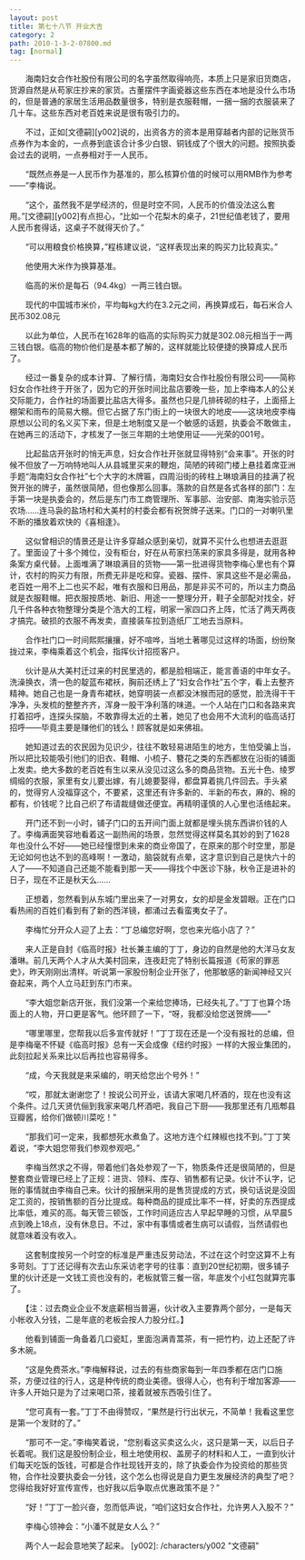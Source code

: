```yaml
---
layout: post
title: 第七十八节 开业大吉
category: 2
path: 2010-1-3-2-07800.md
tag: [normal]
---
```


　　海南妇女合作社股份有限公司的名字虽然取得响亮，本质上只是家旧货商店，货源自然是从苟家庄抄来的家货。古董摆件字画瓷器这些东西在本地是没什么市场的，但是普通的家居生活用品数量很多，特别是衣服鞋帽，一捆一捆的衣服装来了几十车。这些东西对老百姓来说是很有吸引力的。

　　不过，正如[文德嗣][y002]说的，出资各方的资本是用穿越者内部的记账货币点券作为本金的，一点券到底该合计多少白银、铜钱成了个很大的问题。按照执委会过去的说明，一点券相对于一人民币。

　　“既然点券是一人民币作为基准的，那么核算价值的时候可以用RMB作为参考——”李梅说。

　　“这个，虽然我不是学经济的，但是时空不同，人民币的价值没法这么套用。”[文德嗣][y002]有点担心，“比如一个花梨木的桌子，21世纪值老钱了，要用人民币套得话，这桌子不就得天价了。”

　　“可以用粮食价格换算，”程栋建议说，“这样表现出来的购买力比较真实。”

　　他使用大米作为换算基准。

　　临高的米价是每石（94.4kg）一两三钱白银。

　　现代的中国城市米价，平均每kg大约在3.2元之间，再换算成石，每石米合人民币302.08元

　　以此为单位，人民币在1628年的临高的实际购买力就是302.08元相当于一两三钱白银。临高的物价他们是基本都了解的，这样就能比较便捷的换算成人民币了。

　　经过一番复杂的成本计算、了解行情，海南妇女合作社股份有限公司——简称妇女合作社终于开张了，因为它的开张时间比盐店要晚一些，加上李梅本人的公关交际能力，合作社的场面要比盐店大得多。虽然也只是几排砖砌的柱子，上面搭上棚架和雨布的简易大棚。但它占据了东门街上的一块很大的地皮——这块地皮李梅原想以公司的名义买下来，但是土地制度又是一个敏感的话题，执委会不敢做主，在她再三的活动下，才核发了一张三年期的土地使用证——光荣的001号。

　　比起盐店开张时的悄无声息，妇女合作社开张就显得特别“会来事”。开张的时候不但放了一万响特地叫人从县城里买来的鞭炮，简陋的砖砌门楼上悬挂着席亚洲手题“海南妇女合作社”七个大字的木牌匾，四周沿街的砖柱上琳琅满目的挂满了祝贺开张的牌子，虽然很简陋，但也像那么回事。落款的自然是各式各样的部门：左手第一块是执委会的，然后是东门市工商管理所、军事部、治安部、南海实验示范农场……连马袅的盐场村和大美村的村委会都有祝贺牌子送来。门口的一对喇叭里不断的播放着欢快的《喜相逢》。

　　这似曾相识的情景还是让许多穿越众感到亲切，就算不买什么也想进去逛逛了。里面设了十多个摊位，没有柜台，好在从苟家扫荡来的家具多得是，就用各种条案方桌代替。上面堆满了琳琅满目的货物——第一批进得货物李梅心里也有个算计，农村的购买力有限，所费无非是吃和穿。瓷器、摆件、家具这些不是必需品，老百姓一用不上二也买不起，唯有衣服和日用品，那是非买不可的，所以主力商品就是衣服鞋帽。把衣服按质地、新旧、用途一一整理分开，鞋子全部配对找全，好几千件各种衣物整理分类是个浩大的工程，明家一家四口齐上阵，忙活了两天两夜才搞完。破损的衣服不再发卖，直接装车拉到造纸厂工地去当原料。

　　合作社门口一时间熙熙攘攘，好不喧哗，当地土著哪见过这样的场面，纷纷聚拢过来，李梅乘着这个机会，指挥伙计招揽客户。

　　伙计是从大美村迁过来的村民里选的，都是脸相端正，能言善语的中年女子。洗澡换衣，清一色的靛蓝布裙袄，胸前还绣上了“妇女合作社”五个字，看上去整齐精神。她自己也是一身青布裙袄，她穿明装一点都没沐猴而冠的感觉，脸洗得干干净净，头发梳的整整齐齐，浑身一股干净利落的味道。一个人站在门口和各路来宾打着招呼，连探头探脑，不敢靠得太近的土著，她见了也会用不大流利的临高话打招呼——毕竟主要是赚他们的钱么！顾客就是如来佛祖。

　　她知道过去的农民因为见识少，往往不敢轻易进陌生的地方，生怕受骗上当，所以把比较能吸引他们的旧衣、鞋帽、小梳子、簪花之类的东西都放在沿街的铺面上发卖。绝大多数的老百姓有生以来从没见过这么多的商品货物。五光十色、绫罗绸缎的衣服，家里有女儿要出嫁，有儿媳要娶得，都盘算着挑几件回去。手头紧的，觉得穷人没福穿这个，不要紧，这里还有许多新的、半新的布衣，麻的、棉的都有，价钱呢？比自己织了布请裁缝做还便宜。再精明谨慎的人心里也活络起来。

　　开门还不到一小时，铺子门口的五开间门面上就都是埋头挑东西讲价钱的人了。李梅满面笑容地看着这一副热闹的场景，忽然觉得这样莫名其妙的到了1628年也没什么不好——她已经憧憬到未来的商业帝国了，在原来的那个时空里，那是无论如何也达不到的高峰啊！一激动，脑袋就有点晕，这才意识到自己是快六十的人了——不知道自己还能不能看到那一天——得找个中医诊下脉，秋令正是进补的日子，现在不正是秋天么……

　　正想着，忽然看到从东城门里出来了一对男女，女的却是金发碧眼。正在门口看热闹的百姓们看到有了新的西洋镜，都涌过去看蛮夷女子了。

　　李梅忙分开众人迎了上去：“丁总编您好啊，您也来光临小店了？”

　　来人正是自封《临高时报》社长兼主编的丁丁，身边的自然是他的大洋马女友潘琳。前几天两个人才从大美村回来，连夜赶完了特别长篇报道《苟家的罪恶史》，昨天刚刚出清样。听说第一家股份制企业开张了，他那敏感的新闻神经又兴奋起来，两个人立马赶到东门市来。

　　“李大姐您新店开张，我们没第一个来给您捧场，已经失礼了。”丁丁也算个场面上的人物，开口更是客气。他环顾了一下，“呀，我都没给您送贺牌——”

　　“哪里哪里，您帮我以后多宣传就好！”丁丁现在还是一个没有报社的总编，但是李梅毫不怀疑《临高时报》总有一天会成像《纽约时报》一样的大报业集团的，此刻拉起关系来比以后再拉也容易得多。

　　“成，今天我就是来采编的，明天给您出个号外！”

　　“哎，那就太谢谢您了！按说公司开业，该请大家喝几杯酒的，现在也没有这个条件。过几天贤伉俪到我家来喝几杯酒吧，我自己下厨——我那里还有几瓶郫县豆瓣酱，给你们做顿川菜吃！”

　　“那我们可一定来，我都想死水煮鱼了。这地方连个红辣椒也找不到。”丁丁笑着说，“李大姐您带我们参观参观吧。”

　　李梅当然求之不得，带着他们各处参观了一下，物质条件还是很简陋的，但是整套商业管理已经上了正规：进货、领料、库存、销售都有记录。伙计不认字，记账的事情就由李梅自己来。伙计的报酬采用的是售货提成的方式，换句话说是没固定工资的，按销售额的百分比提成。每种商品的提成比率不一样，好卖的东西提成比率低，难买的高。每天管三顿饭，工作时间适应古人早起早睡的习惯，从早晨5点到晚上18点，没有休息日。不过，家中有事情或者生病可以请假，当然请假也就意味着没有收入。

　　这套制度按另一个时空的标准是严重违反劳动法，不过在这个时空这算不上有多苛刻。丁丁还记得有次去山东采访老字号的往事：直到20世纪初期，很多铺子里的伙计还是一文钱工资也没有的，老板就管三餐一宿，年底发个小红包就算完事了。

　　【注：过去商业企业不发底薪相当普遍，伙计收入主要靠两个部分，一是每天小帐收入分钱，二是年底的老板会按人力股分红。】

　　他看到铺面一角备着几口瓷缸，里面泡满青蒿茶，有一把竹杓，边上还配了许多木碗。

　　“这是免费茶水。”李梅解释说，过去的有些商家每到一年四季都在店门口施茶，方便过往的行人，这是种传统的商业美德。很得人心，也有利于增加客源——许多人开始只是为了过来喝口茶，接着就被东西吸引住了。

　　“您可真有一套。”丁丁不由得赞叹，“果然是行行出状元，不简单！我看这里您是第一个发财的了。”

　　“那可不一定。”李梅笑着说，“您别看这买卖这么火，这只是第一天，以后日子长着呢。我们这是股份制企业，租土地使用权、盖房子的材料和人工，一直到伙计们每天吃饭的饭钱，可都是合作社现钱开支的，除了执委会作为投资给的那些货物，合作社没要执委会一分钱，这个怎么也得说是自力更生发展经济的典型了吧？您得给我好好宣传宣传，也好我以后争取点优惠政策不是？”

　　“好！”丁丁一脸兴奋，忽而低声说，“咱们这妇女合作社，允许男人入股不？”

　　李梅心领神会：“小潘不就是女人么？”

　　两个人一起会意地笑了起来。
[y002]: /characters/y002 "文德嗣"
